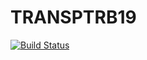 # TRANSPTRB19

[![Build Status](https://travis-ci.com/mwong009/TRANSPTRB19.svg?branch=master)](https://travis-ci.com/mwong009/TRANSPTRB19)
